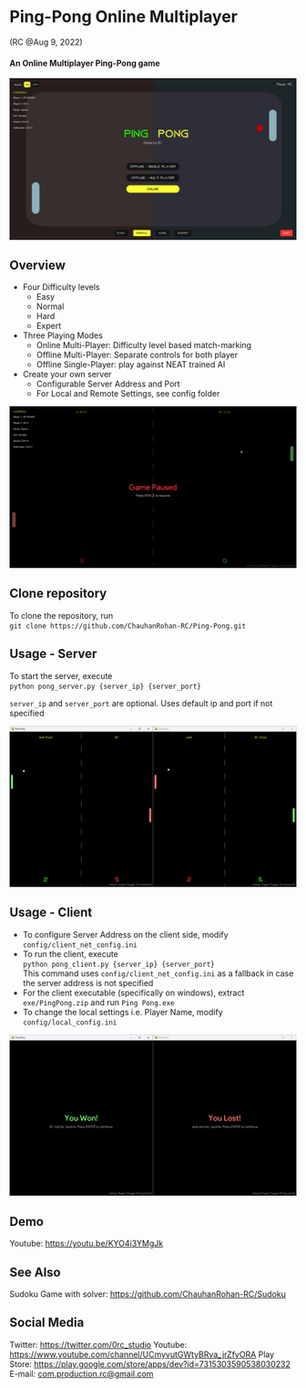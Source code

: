 # Ping-Pong Online Multiplayer  
(RC @Aug 9, 2022)

#### An Online Multiplayer Ping-Pong game

![Home Screen](graphics/home_screen.png?raw=true)

## Overview
* Four Difficulty levels 
  * Easy
  * Normal 
  * Hard
  * Expert
* Three Playing Modes 
  * Online Multi-Player: Difficulty level based match-marking
  * Offline Multi-Player: Separate controls for both player
  * Offline Single-Player: play against NEAT trained AI
* Create your own server
  * Configurable Server Address and Port 
  * For Local and Remote Settings, see config folder

![Paused](graphics/offline_singleplayer_paused.png?raw=true)

## Clone repository
To clone the repository, run  
`git clone https://github.com/ChauhanRohan-RC/Ping-Pong.git`

## Usage - Server

To start the server, execute  
`python pong_server.py {server_ip} {server_port}`  
  
`server_ip` and `server_port` are optional. Uses default ip and port if not specified

![Online Multiplayer](graphics/online_multiplayer.png?raw=true)

## Usage - Client

* To configure Server Address on the client side, modify  
`config/client_net_config.ini`
* To run the client, execute  
`python pong_client.py {server_ip} {server_port}`  
This command uses `config/client_net_config.ini` as a fallback in case the server address is not specified
* For the client executable (specifically on windows), extract `exe/PingPong.zip` and run `Ping Pong.exe`
* To change the local settings i.e. Player Name, modify `config/local_config.ini`

![Online Multiplayer Result](graphics/online_multiplayer_result.png?raw=true)

## Demo
Youtube: https://youtu.be/KYO4i3YMgJk

## See Also
Sudoku Game with solver: https://github.com/ChauhanRohan-RC/Sudoku

## Social Media
Twitter: https://twitter.com/0rc_studio
Youtube: https://www.youtube.com/channel/UCmyvutGWtyBRva_jrZfyORA
Play Store: https://play.google.com/store/apps/dev?id=7315303590538030232  
E-mail: com.production.rc@gmail.com
